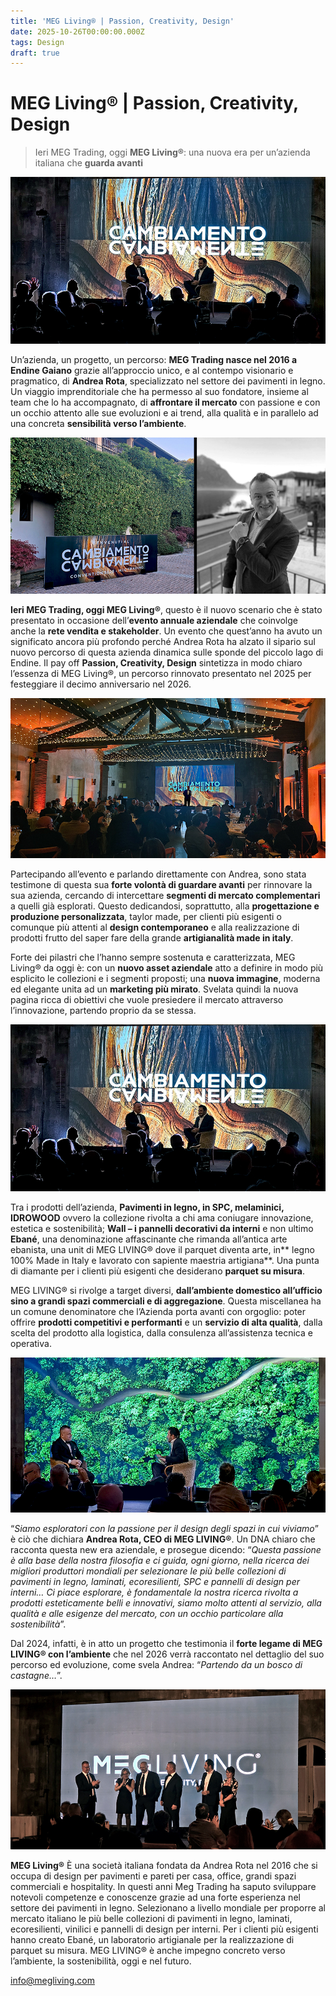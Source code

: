```yaml
---
title: 'MEG Living® | Passion, Creativity, Design'
date: 2025-10-26T00:00:00.000Z
tags: Design
draft: true
---
```


# MEG Living® | Passion, Creativity, Design

>Ieri MEG Trading, oggi **MEG Living®**: una nuova era per un’azienda italiana che **guarda avanti**

![](banner.jpg)

Un’azienda, un progetto, un percorso: **MEG Trading nasce nel 2016 a Endine Gaiano** grazie all’approccio unico, e al contempo visionario e pragmatico, di **Andrea Rota**, specializzato nel settore dei pavimenti in legno. Un viaggio imprenditoriale che ha permesso al suo fondatore, insieme al team che lo ha accompagnato, di **affrontare il mercato** con passione e con un occhio attento alle sue evoluzioni e ai trend, alla qualità e in parallelo ad una concreta **sensibilità verso l’ambiente**.

![](10.jpg)

**Ieri MEG Trading, oggi MEG Living®**, questo è il nuovo scenario che è stato presentato in occasione dell’**evento annuale aziendale** che coinvolge anche la **rete vendita e stakeholder**. Un evento che quest’anno ha avuto un significato ancora più profondo perché Andrea Rota ha alzato il sipario sul nuovo percorso di questa azienda dinamica sulle sponde del piccolo lago di Endine. Il pay off **Passion, Creativity, Design** sintetizza in modo chiaro l’essenza di MEG Living®, un percorso rinnovato presentato nel 2025 per festeggiare il decimo anniversario nel 2026.

![](11.jpg)

Partecipando all’evento e parlando direttamente con Andrea, sono stata testimone di questa sua **forte volontà di guardare avanti** per rinnovare la sua azienda, cercando di intercettare **segmenti di mercato complementari** a quelli già esplorati. Questo dedicandosi, soprattutto, alla **progettazione e produzione personalizzata**, taylor made, per clienti più esigenti o comunque più attenti al **design contemporaneo** e alla realizzazione di prodotti frutto del saper fare della grande **artigianalità made in italy**. 

Forte dei pilastri che l’hanno sempre sostenuta e caratterizzata, MEG Living® da oggi è: con un **nuovo asset aziendale** atto a definire in modo più esplicito le collezioni e i segmenti proposti; una **nuova immagine**, moderna ed elegante unita ad un **marketing più mirato**. Svelata quindi la nuova pagina ricca di obiettivi che vuole presiedere il mercato attraverso l’innovazione, partendo proprio da se stessa.

![](12.jpg)

Tra i prodotti dell’azienda, **Pavimenti in legno, in SPC, melaminici, IDROWOOD** ovvero la collezione rivolta a chi ama coniugare innovazione, estetica e sostenibilità; **Wall – i pannelli decorativi da interni** e non ultimo **Ebané**, una denominazione affascinante che rimanda all’antica arte ebanista, una unit di MEG LIVING® dove il parquet diventa arte, in** legno 100% Made in Italy e lavorato con sapiente maestria artigiana**. Una punta di diamante per i clienti più esigenti che desiderano **parquet su misura**.

MEG LIVING® si rivolge a target diversi, **dall’ambiente domestico all’ufficio sino a grandi spazi commerciali e di aggregazione**. Questa miscellanea ha un comune denominatore che l’Azienda porta avanti con orgoglio: poter offrire **prodotti competitivi e performanti** e un **servizio di alta qualità**, dalla scelta del prodotto alla logistica, dalla consulenza all’assistenza tecnica e operativa.

![](13.jpg)

“_Siamo esploratori con la passione per il design degli spazi in cui viviamo_” è ciò che dichiara **Andrea Rota, CEO di MEG LIVING®**. Un DNA chiaro che racconta questa new era aziendale, e prosegue dicendo: “_Questa passione è alla base della nostra filosofia e ci guida, ogni giorno, nella ricerca dei migliori produttori mondiali per selezionare le più belle collezioni di pavimenti in legno, laminati, ecoresilienti, SPC e pannelli di design per interni… Ci piace esplorare, è fondamentale la nostra ricerca rivolta a prodotti esteticamente belli e innovativi, siamo molto attenti al servizio, alla qualità e alle esigenze del mercato, con un occhio particolare alla sostenibilità_”.

Dal 2024, infatti, è in atto un progetto che testimonia il **forte legame di MEG LIVING® con l’ambiente** che nel 2026 verrà raccontato nel dettaglio del suo percorso ed evoluzione, come svela Andrea: “_Partendo da un bosco di castagne…_”.

![](8.jpg)

**MEG Living®**
È una società italiana fondata da Andrea Rota nel 2016 che si occupa di design per pavimenti e pareti per casa, office, grandi spazi commerciali e hospitality. In questi anni Meg Trading ha saputo sviluppare notevoli competenze e conoscenze grazie ad una forte esperienza nel settore dei pavimenti in legno. Selezionano a livello mondiale per proporre al mercato italiano le più belle collezioni di pavimenti in legno, laminati, ecoresilienti, vinilici e pannelli di design per interni. Per i clienti più esigenti hanno creato Ebané, un laboratorio artigianale per la realizzazione di parquet su misura. MEG LIVING® è anche impegno concreto verso l’ambiente, la sostenibilità, oggi e nel futuro.

info@megliving.com

